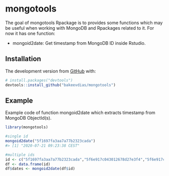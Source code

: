 
<!-- README.md is generated from README.Rmd. Please edit that file -->

# mongotools

<!-- badges: start -->

<!-- badges: end -->

The goal of mongotools Rpackage is to provides some functions which may
be useful when working with MongoDB and Rpackages related to it. For now
it has one function:

  - mongoid2date: Get timestamp from MongoDB ID inside Rstudio.

## Installation

The development version from [GitHub](https://github.com/) with:

``` r
# install.packages("devtools")
devtools::install_github("bakeevdias/mongotools")
```

## Example

Example code of function mongoid2date which extracts timestamp from
MongoDB ObjectId(s).

``` r
library(mongotools)

#single id
mongoid2date("5f1697fa3aa7a77b2323cada")
#> [1] "2020-07-21 09:23:38 CEST"

#multiple ids
id <- c("5f1697fa3aa7a77b2323cada","5f6e917c043012678d27e3f4","5f6e917c043012678d27e3f5")
df <- data.frame(id)
df$dates <- mongoid2date(df$id)
```
